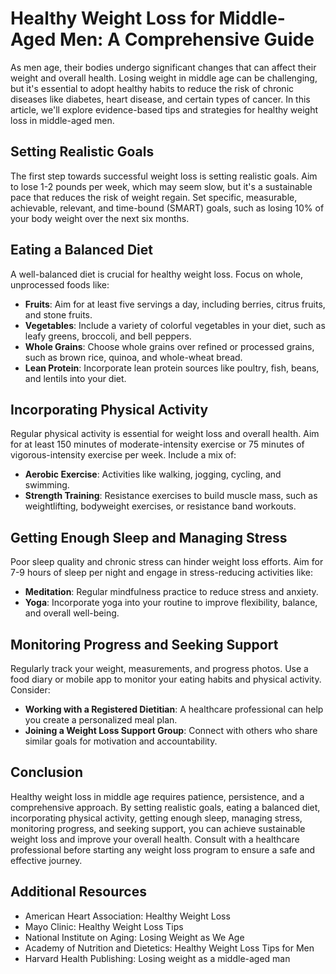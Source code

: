 **Healthy Weight Loss for Middle-Aged Men: A Comprehensive Guide**
=================================================================

As men age, their bodies undergo significant changes that can affect their weight and overall health. Losing weight in middle age can be challenging, but it's essential to adopt healthy habits to reduce the risk of chronic diseases like diabetes, heart disease, and certain types of cancer. In this article, we'll explore evidence-based tips and strategies for healthy weight loss in middle-aged men.

**Setting Realistic Goals**
-------------------------

The first step towards successful weight loss is setting realistic goals. Aim to lose 1-2 pounds per week, which may seem slow, but it's a sustainable pace that reduces the risk of weight regain. Set specific, measurable, achievable, relevant, and time-bound (SMART) goals, such as losing 10% of your body weight over the next six months.

**Eating a Balanced Diet**
-------------------------

A well-balanced diet is crucial for healthy weight loss. Focus on whole, unprocessed foods like:

* **Fruits**: Aim for at least five servings a day, including berries, citrus fruits, and stone fruits.
* **Vegetables**: Include a variety of colorful vegetables in your diet, such as leafy greens, broccoli, and bell peppers.
* **Whole Grains**: Choose whole grains over refined or processed grains, such as brown rice, quinoa, and whole-wheat bread.
* **Lean Protein**: Incorporate lean protein sources like poultry, fish, beans, and lentils into your diet.

**Incorporating Physical Activity**
---------------------------------

Regular physical activity is essential for weight loss and overall health. Aim for at least 150 minutes of moderate-intensity exercise or 75 minutes of vigorous-intensity exercise per week. Include a mix of:

* **Aerobic Exercise**: Activities like walking, jogging, cycling, and swimming.
* **Strength Training**: Resistance exercises to build muscle mass, such as weightlifting, bodyweight exercises, or resistance band workouts.

**Getting Enough Sleep and Managing Stress**
---------------------------------------------

Poor sleep quality and chronic stress can hinder weight loss efforts. Aim for 7-9 hours of sleep per night and engage in stress-reducing activities like:

* **Meditation**: Regular mindfulness practice to reduce stress and anxiety.
* **Yoga**: Incorporate yoga into your routine to improve flexibility, balance, and overall well-being.

**Monitoring Progress and Seeking Support**
---------------------------------------------

Regularly track your weight, measurements, and progress photos. Use a food diary or mobile app to monitor your eating habits and physical activity. Consider:

* **Working with a Registered Dietitian**: A healthcare professional can help you create a personalized meal plan.
* **Joining a Weight Loss Support Group**: Connect with others who share similar goals for motivation and accountability.

**Conclusion**
----------

Healthy weight loss in middle age requires patience, persistence, and a comprehensive approach. By setting realistic goals, eating a balanced diet, incorporating physical activity, getting enough sleep, managing stress, monitoring progress, and seeking support, you can achieve sustainable weight loss and improve your overall health. Consult with a healthcare professional before starting any weight loss program to ensure a safe and effective journey.

**Additional Resources**
------------------------

* American Heart Association: Healthy Weight Loss
* Mayo Clinic: Healthy Weight Loss Tips
* National Institute on Aging: Losing Weight as We Age
* Academy of Nutrition and Dietetics: Healthy Weight Loss Tips for Men
* Harvard Health Publishing: Losing weight as a middle-aged man